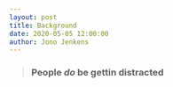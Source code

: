 ```yaml
---
layout: post
title: Background
date: 2020-05-05 12:00:00
author: Jono Jenkens
---
```


> ### People _do_ be gettin **distracted**
